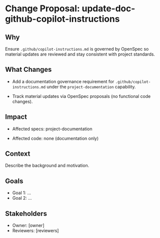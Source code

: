 # Change Proposal: update-doc-github-copilot-instructions

## Why

Ensure `.github/copilot-instructions.md` is governed by OpenSpec so material updates are reviewed and stay consistent with project standards.

## What Changes

- Add a documentation governance requirement for `.github/copilot-instructions.md` under the `project-documentation` capability.

- Track material updates via OpenSpec proposals (no functional code changes).

## Impact

- Affected specs: project-documentation

- Affected code: none (documentation only)

## Context

Describe the background and motivation.


## Goals

- Goal 1: ...
- Goal 2: ...


## Stakeholders

- Owner: [owner]
- Reviewers: [reviewers]

